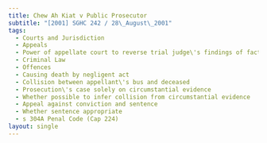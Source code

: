 ```yaml
---
title: Chew Ah Kiat v Public Prosecutor
subtitle: "[2001] SGHC 242 / 28\_August\_2001"
tags:
  - Courts and Jurisdiction
  - Appeals
  - Power of appellate court to reverse trial judge\'s findings of fact
  - Criminal Law
  - Offences
  - Causing death by negligent act
  - Collision between appellant\'s bus and deceased
  - Prosecution\'s case solely on circumstantial evidence
  - Whether possible to infer collision from circumstantial evidence
  - Appeal against conviction and sentence
  - Whether sentence appropriate
  - s 304A Penal Code (Cap 224)
layout: single
---
```


